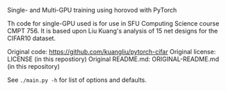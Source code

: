 Single- and Multi-GPU training using horovod with PyTorch

Th code for single-GPU used is for use in SFU Computing Science course CMPT 756. It
is based upon Liu Kuang's analysis of 15 net designs for the
CIFAR10 dataset.

Original code: https://github.com/kuangliu/pytorch-cifar
Original license: LICENSE (in this repostiory)
Original README.md: ORIGINAL-README.md (in this repository)

See `./main.py -h` for list of options and defaults.
